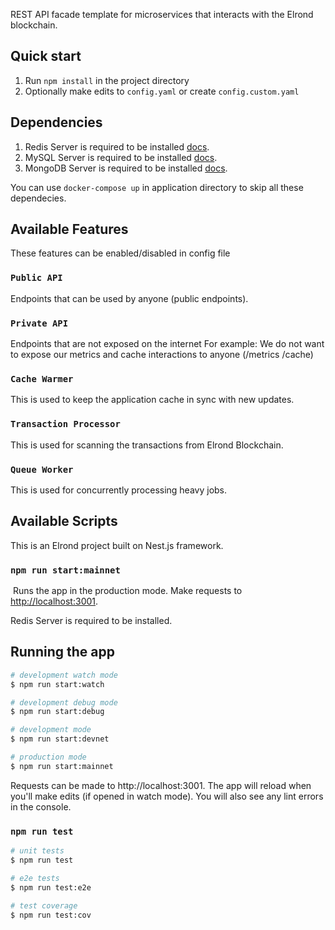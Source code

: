 REST API facade template for microservices that interacts with the Elrond blockchain.

## Quick start

1. Run `npm install` in the project directory
2. Optionally make edits to `config.yaml` or create `config.custom.yaml`

## Dependencies

1. Redis Server is required to be installed [docs](https://redis.io/).
2. MySQL Server is required to be installed [docs](https://dev.mysql.com/doc/refman/8.0/en/installing.html).
3. MongoDB Server is required to be installed [docs](https://docs.mongodb.com/).

You can use `docker-compose up` in application directory to skip all these dependecies.

## Available Features

These features can be enabled/disabled in config file

### `Public API`

Endpoints that can be used by anyone (public endpoints).

### `Private API`

Endpoints that are not exposed on the internet
For example: We do not want to expose our metrics and cache interactions to anyone (/metrics /cache)

### `Cache Warmer`

This is used to keep the application cache in sync with new updates.

### `Transaction Processor`

This is used for scanning the transactions from Elrond Blockchain.

### `Queue Worker`

This is used for concurrently processing heavy jobs.

## Available Scripts

This is an Elrond project built on Nest.js framework.

### `npm run start:mainnet`

​
Runs the app in the production mode.
Make requests to [http://localhost:3001](http://localhost:3001).

Redis Server is required to be installed.

## Running the app

```bash
# development watch mode
$ npm run start:watch

# development debug mode
$ npm run start:debug

# development mode
$ npm run start:devnet

# production mode
$ npm run start:mainnet
```

Requests can be made to http://localhost:3001. The app will reload when you'll make edits (if opened in watch mode). You will also see any lint errors in the console.​

### `npm run test`

```bash
# unit tests
$ npm run test

# e2e tests
$ npm run test:e2e

# test coverage
$ npm run test:cov
```
